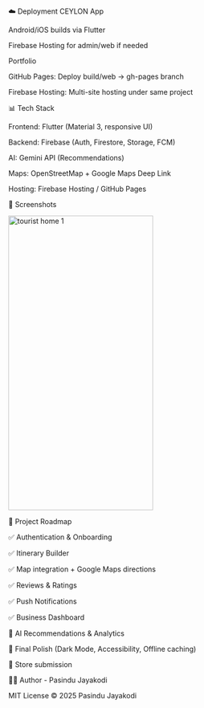 ☁️ Deployment
CEYLON App

Android/iOS builds via Flutter

Firebase Hosting for admin/web if needed

Portfolio

GitHub Pages: Deploy build/web → gh-pages branch

Firebase Hosting: Multi-site hosting under same project

📊 Tech Stack

Frontend: Flutter (Material 3, responsive UI)

Backend: Firebase (Auth, Firestore, Storage, FCM)

AI: Gemini API (Recommendations)

Maps: OpenStreetMap + Google Maps Deep Link

Hosting: Firebase Hosting / GitHub Pages

📸 Screenshots

<img width="288" height="587.25" alt="tourist home 1" src="https://github.com/user-attachments/assets/ce755563-da56-43a5-8131-104c53040f06" />


📅 Project Roadmap

✅ Authentication & Onboarding

✅ Itinerary Builder

✅ Map integration + Google Maps directions

✅ Reviews & Ratings

✅ Push Notifications

✅ Business Dashboard

🚧 AI Recommendations & Analytics

🚧 Final Polish (Dark Mode, Accessibility, Offline caching)

🚧 Store submission

👨‍💻 Author - Pasindu Jayakodi

MIT License © 2025 Pasindu Jayakodi
